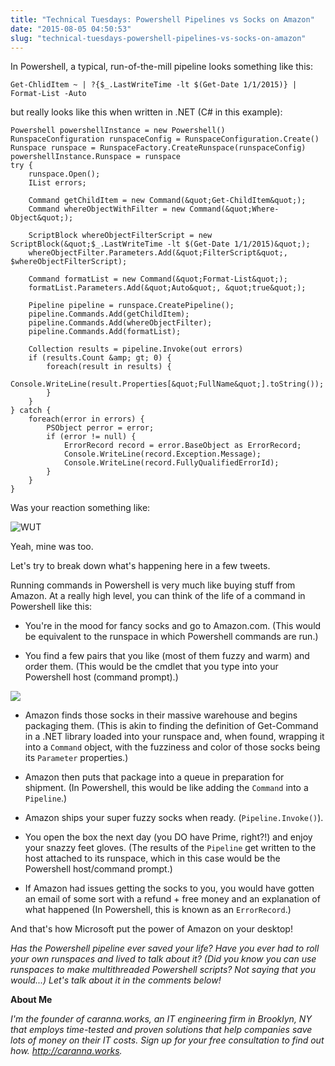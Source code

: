 ```yaml
---
title: "Technical Tuesdays: Powershell Pipelines vs Socks on Amazon"
date: "2015-08-05 04:50:53"
slug: "technical-tuesdays-powershell-pipelines-vs-socks-on-amazon"
---
```


In Powershell, a typical, run-of-the-mill pipeline looks something like this:

`Get-ChlidItem ~ | ?{$_.LastWriteTime -lt $(Get-Date 1/1/2015)} | Format-List -Auto`

but really looks like this when written in .NET (C# in this example):

```
Powershell powershellInstance = new Powershell()
RunspaceConfiguration runspaceConfig = RunspaceConfiguration.Create()
Runspace runspace = RunspaceFactory.CreateRunspace(runspaceConfig)
powershellInstance.Runspace = runspace
try {
    runspace.Open();
    IList errors;

    Command getChildItem = new Command(&quot;Get-ChildItem&quot;);
    Command whereObjectWithFilter = new Command(&quot;Where-Object&quot;);

    ScriptBlock whereObjectFilterScript = new ScriptBlock(&quot;$_.LastWriteTime -lt $(Get-Date 1/1/2015)&quot;);
    whereObjectFilter.Parameters.Add(&quot;FilterScript&quot;, $whereObjectFilterScript);

    Command formatList = new Command(&quot;Format-List&quot;);
    formatList.Parameters.Add(&quot;Auto&quot;, &quot;true&quot;);

    Pipeline pipeline = runspace.CreatePipeline();
    pipeline.Commands.Add(getChildItem);
    pipeline.Commands.Add(whereObjectFilter);
    pipeline.Commands.Add(formatList);

    Collection results = pipeline.Invoke(out errors)
    if (results.Count &amp; gt; 0) {
        foreach(result in results) {
            Console.WriteLine(result.Properties[&quot;FullName&quot;].toString());
        }
    }
} catch {
    foreach(error in errors) {
        PSObject perror = error;
        if (error != null) {
            ErrorRecord record = error.BaseObject as ErrorRecord;
            Console.WriteLine(record.Exception.Message);
            Console.WriteLine(record.FullyQualifiedErrorId);
        }
    }
}
```

Was your reaction something like:

![WUT](http://media.giphy.com/media/WgTuK0I84mEEw/giphy.gif "")

Yeah, mine was too.

Let's try to break down what's happening here in a few tweets.

Running commands in Powershell is very much like buying stuff from Amazon. At a really high level, you can think of the life of a command in Powershell like this:

* You're in the mood for fancy socks and go to Amazon.com. (This would be equivalent to the runspace in which Powershell commands are run.)

* You find a few pairs that you like (most of them fuzzy and warm) and order them. (This would be the cmdlet that you type into your Powershell host (command prompt).)

![](http://www.families.com/wp-content/uploads/media/416dUwMHvNL.jpg "")

* Amazon finds those socks in their massive warehouse and begins packaging them. (This is akin to finding the definition of Get-Command in a .NET library loaded into your runspace and, when found, wrapping it into a <code>Command</code> object, with the fuzziness and color of those socks being its <code>Parameter</code> properties.)
* Amazon then puts that package into a queue in preparation for shipment. (In Powershell, this would be like adding the <code>Command</code> into a <code>Pipeline</code>.)

* Amazon ships your super fuzzy socks when ready. (<code>Pipeline.Invoke()</code>).

* You open the box the next day (you DO have Prime, right?!) and enjoy your snazzy feet gloves. (The results of the <code>Pipeline</code> get written to the host attached to its runspace, which in this case would be the Powershell host/command prompt.)

* If Amazon had issues getting the socks to you, you would have gotten an email of some sort with a refund + free money and an explanation of what happened (In Powershell, this is known as an <code>ErrorRecord</code>.)

And that's how Microsoft put the power of Amazon on your desktop!

*Has the Powershell pipeline ever saved your life? Have you ever had to roll your own runspaces and lived to talk about it? (Did you know you can use runspaces to make multithreaded Powershell scripts? Not saying that *you would*...) Let's talk about it in the comments below!*

**About Me**

*I'm the founder of caranna.works, an IT engineering firm in Brooklyn, NY that employs time-tested and proven solutions that help companies save lots of money on their IT costs. Sign up for your free consultation to find out how. http://caranna.works.*
